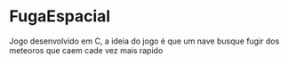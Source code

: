 # FugaEspacial

Jogo desenvolvido em C, a ideia do jogo é que um nave busque fugir dos meteoros que caem cade vez mais rapido 
